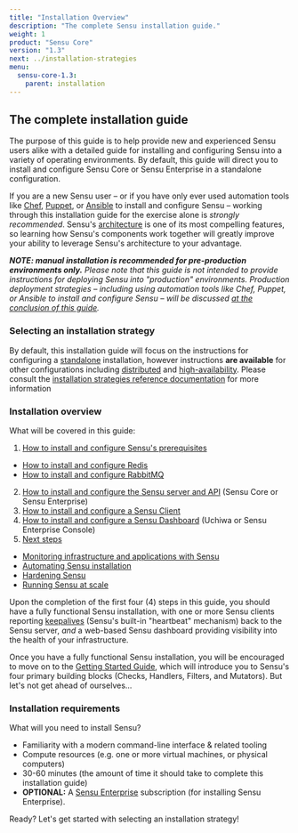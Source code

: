 ```yaml
---
title: "Installation Overview"
description: "The complete Sensu installation guide."
weight: 1
product: "Sensu Core"
version: "1.3"
next: ../installation-strategies
menu:
  sensu-core-1.3:
    parent: installation
---
```


## The complete installation guide

The purpose of this guide is to help provide new and experienced Sensu users
alike with a detailed guide for installing and configuring Sensu into a variety
of operating environments. By default, this guide will direct you to install and
configure Sensu Core or Sensu Enterprise in a standalone configuration.

If you are a new Sensu user &ndash; or if you have only ever used automation
tools like [Chef][2], [Puppet][3], or [Ansible][4] to install and configure
Sensu &ndash; working through this installation guide for the exercise alone is
_strongly recommended_. Sensu's [architecture][5] is one of its most compelling
features, so learning how Sensu's components work together will greatly improve
your ability to leverage Sensu's architecture to your advantage.

_**NOTE: manual installation is recommended for pre-production environments
only.** Please note that this guide is not intended to provide instructions for
deploying Sensu into "production" environments. Production deployment strategies
&ndash; including using automation tools like Chef, Puppet, or Ansible to
install and configure Sensu &ndash; will be discussed [at the conclusion of this
guide][6]._

### Selecting an installation strategy

By default, this installation guide will focus on the instructions for
configuring a [standalone][10] installation, however instructions **are
available** for other configurations including [distributed][11] and
[high-availability][12]. Please consult the [installation strategies reference
documentation][13] for more information

### Installation overview

What will be covered in this guide:

1. [How to install and configure Sensu's prerequisites](../installation-prerequisites)
  - [How to install and configure Redis](../install-redis)
  - [How to install and configure RabbitMQ](../install-rabbitmq)
2. [How to install and configure the Sensu server and API](../install-sensu-server-api) (Sensu Core or Sensu Enterprise)
3. [How to install and configure a Sensu Client](../install-sensu-client)
4. [How to install and configure a Sensu Dashboard](../install-a-dashboard) (Uchiwa or Sensu Enterprise Console)
5. [Next steps](../summary)
  - [Monitoring infrastructure and applications with Sensu](../summary/#instrumentation)
  - [Automating Sensu installation](summary#automation)
  - [Hardening Sensu](../summary/#hardening)
  - [Running Sensu at scale](../summary/#scaling-sensu)

Upon the completion of the first four (4) steps in this guide, you should have a
fully functional Sensu installation, with one or more Sensu clients reporting
[keepalives][7] (Sensu's built-in "heartbeat" mechanism) back to the Sensu
server, _and_ a web-based Sensu dashboard providing visibility into the health
of your infrastructure.

Once you have  a fully functional Sensu installation, you will be encouraged to
move on to the  [Getting Started Guide][8], which will introduce you to  Sensu's
four primary building blocks (Checks, Handlers, Filters, and Mutators). But
let's not get ahead of ourselves...

### Installation requirements

What will you need to install Sensu?

- Familiarity with a modern command-line interface & related tooling
- Compute resources (e.g. one or more virtual machines, or physical computers)
- 30-60 minutes (the amount of time it should take to complete this installation guide)
- **OPTIONAL:** A [Sensu Enterprise][9] subscription (for
  installing Sensu Enterprise).

Ready? Let's get started with selecting an installation strategy!

[1]:  ../../quick-start/the-five-minute-install
[2]:  https://chef.io
[3]:  https://puppetlabs.com
[4]:  https://www.ansible.com
[5]:  ../overview/architecture
[6]:  ../installation/summary
[7]:  ../../reference/clients/#client-keepalives
[8]:  ../guides/getting-started/overview
[9]:  https://sensuapp.org/enterprise
[10]: ../installation-strategies/#standalone
[11]: ../installation-strategies/#distributed
[12]: ../installation-strategies/#high-availability
[13]: ../installation-strategies
